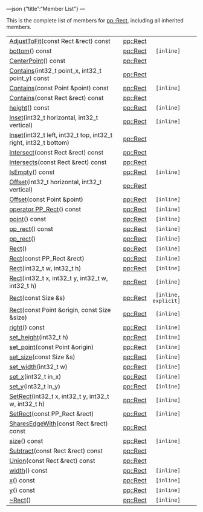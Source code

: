 —json {“title”:“Member List”} —

This is the complete list of members for <a href="/docs/native-client/pepper_beta/cpp/classpp_1_1_rect/" class="el">pp::Rect</a>, including all inherited members.

<table><tbody><tr class="odd"><td><a href="/docs/native-client/pepper_beta/cpp/classpp_1_1_rect#aa6d25f1179956e0ee13467e10d169bbc" class="el">AdjustToFit</a>(const Rect &amp;rect) const</td><td><a href="/docs/native-client/pepper_beta/cpp/classpp_1_1_rect/" class="el">pp::Rect</a></td><td></td></tr><tr class="even"><td><a href="/docs/native-client/pepper_beta/cpp/classpp_1_1_rect#a2554e9d4a85d5741dd3cc4e121a15643" class="el">bottom</a>() const</td><td><a href="/docs/native-client/pepper_beta/cpp/classpp_1_1_rect/" class="el">pp::Rect</a></td><td><code> [inline]</code></td></tr><tr class="odd"><td><a href="/docs/native-client/pepper_beta/cpp/classpp_1_1_rect#a86ceef39ee91844a877554a2e72bf49f" class="el">CenterPoint</a>() const</td><td><a href="/docs/native-client/pepper_beta/cpp/classpp_1_1_rect/" class="el">pp::Rect</a></td><td></td></tr><tr class="even"><td><a href="/docs/native-client/pepper_beta/cpp/classpp_1_1_rect#aae5394eb09b76d2ef7c9251b1e738a3f" class="el">Contains</a>(int32_t point_x, int32_t point_y) const</td><td><a href="/docs/native-client/pepper_beta/cpp/classpp_1_1_rect/" class="el">pp::Rect</a></td><td></td></tr><tr class="odd"><td><a href="/docs/native-client/pepper_beta/cpp/classpp_1_1_rect#a9386508708c88be8820bd19eedbd1862" class="el">Contains</a>(const Point &amp;point) const</td><td><a href="/docs/native-client/pepper_beta/cpp/classpp_1_1_rect/" class="el">pp::Rect</a></td><td><code> [inline]</code></td></tr><tr class="even"><td><a href="/docs/native-client/pepper_beta/cpp/classpp_1_1_rect#a419d8b63aafcb6626538969abcc7573a" class="el">Contains</a>(const Rect &amp;rect) const</td><td><a href="/docs/native-client/pepper_beta/cpp/classpp_1_1_rect/" class="el">pp::Rect</a></td><td></td></tr><tr class="odd"><td><a href="/docs/native-client/pepper_beta/cpp/classpp_1_1_rect#ab7e196b0fba7f34246bf8106f562ff34" class="el">height</a>() const</td><td><a href="/docs/native-client/pepper_beta/cpp/classpp_1_1_rect/" class="el">pp::Rect</a></td><td><code> [inline]</code></td></tr><tr class="even"><td><a href="/docs/native-client/pepper_beta/cpp/classpp_1_1_rect#a83e4d334a41b6d612f1f18ea958767f7" class="el">Inset</a>(int32_t horizontal, int32_t vertical)</td><td><a href="/docs/native-client/pepper_beta/cpp/classpp_1_1_rect/" class="el">pp::Rect</a></td><td><code> [inline]</code></td></tr><tr class="odd"><td><a href="/docs/native-client/pepper_beta/cpp/classpp_1_1_rect#a17d964545980ac3ae785ef4484c5315a" class="el">Inset</a>(int32_t left, int32_t top, int32_t right, int32_t bottom)</td><td><a href="/docs/native-client/pepper_beta/cpp/classpp_1_1_rect/" class="el">pp::Rect</a></td><td></td></tr><tr class="even"><td><a href="/docs/native-client/pepper_beta/cpp/classpp_1_1_rect#af903bf60faa68544372f5a58b00144aa" class="el">Intersect</a>(const Rect &amp;rect) const</td><td><a href="/docs/native-client/pepper_beta/cpp/classpp_1_1_rect/" class="el">pp::Rect</a></td><td></td></tr><tr class="odd"><td><a href="/docs/native-client/pepper_beta/cpp/classpp_1_1_rect#a32a682a28a1de0b7fa5793a3660514b0" class="el">Intersects</a>(const Rect &amp;rect) const</td><td><a href="/docs/native-client/pepper_beta/cpp/classpp_1_1_rect/" class="el">pp::Rect</a></td><td></td></tr><tr class="even"><td><a href="/docs/native-client/pepper_beta/cpp/classpp_1_1_rect#a8092af1866d23f91f517058b4f612eb5" class="el">IsEmpty</a>() const</td><td><a href="/docs/native-client/pepper_beta/cpp/classpp_1_1_rect/" class="el">pp::Rect</a></td><td><code> [inline]</code></td></tr><tr class="odd"><td><a href="/docs/native-client/pepper_beta/cpp/classpp_1_1_rect#a3c39cdfe70b05c4cb172848daf4cd093" class="el">Offset</a>(int32_t horizontal, int32_t vertical)</td><td><a href="/docs/native-client/pepper_beta/cpp/classpp_1_1_rect/" class="el">pp::Rect</a></td><td></td></tr><tr class="even"><td><a href="/docs/native-client/pepper_beta/cpp/classpp_1_1_rect#a8fdc680fc8d23ca24f5a10ec93db3414" class="el">Offset</a>(const Point &amp;point)</td><td><a href="/docs/native-client/pepper_beta/cpp/classpp_1_1_rect/" class="el">pp::Rect</a></td><td><code> [inline]</code></td></tr><tr class="odd"><td><a href="/docs/native-client/pepper_beta/cpp/classpp_1_1_rect#a02e46c92ffedee393caff7ae0f7aca2f" class="el">operator PP_Rect</a>() const</td><td><a href="/docs/native-client/pepper_beta/cpp/classpp_1_1_rect/" class="el">pp::Rect</a></td><td><code> [inline]</code></td></tr><tr class="even"><td><a href="/docs/native-client/pepper_beta/cpp/classpp_1_1_rect#ad4d6b9c43472620d8363cbe091f8c5b3" class="el">point</a>() const</td><td><a href="/docs/native-client/pepper_beta/cpp/classpp_1_1_rect/" class="el">pp::Rect</a></td><td><code> [inline]</code></td></tr><tr class="odd"><td><a href="/docs/native-client/pepper_beta/cpp/classpp_1_1_rect#adf531599805a31e63098782c3108c0e0" class="el">pp_rect</a>() const</td><td><a href="/docs/native-client/pepper_beta/cpp/classpp_1_1_rect/" class="el">pp::Rect</a></td><td><code> [inline]</code></td></tr><tr class="even"><td><a href="/docs/native-client/pepper_beta/cpp/classpp_1_1_rect#af278a4ae7b2a1af26a7cc8d4f0b629e6" class="el">pp_rect</a>()</td><td><a href="/docs/native-client/pepper_beta/cpp/classpp_1_1_rect/" class="el">pp::Rect</a></td><td><code> [inline]</code></td></tr><tr class="odd"><td><a href="/docs/native-client/pepper_beta/cpp/classpp_1_1_rect#a839431b4022e2ebdba8472444035401a" class="el">Rect</a>()</td><td><a href="/docs/native-client/pepper_beta/cpp/classpp_1_1_rect/" class="el">pp::Rect</a></td><td><code> [inline]</code></td></tr><tr class="even"><td><a href="/docs/native-client/pepper_beta/cpp/classpp_1_1_rect#a1625c1989e873e231cac08fe0877df4a" class="el">Rect</a>(const PP_Rect &amp;rect)</td><td><a href="/docs/native-client/pepper_beta/cpp/classpp_1_1_rect/" class="el">pp::Rect</a></td><td><code> [inline]</code></td></tr><tr class="odd"><td><a href="/docs/native-client/pepper_beta/cpp/classpp_1_1_rect#a46617cae1905a1793ecc9ea0d2dd64e6" class="el">Rect</a>(int32_t w, int32_t h)</td><td><a href="/docs/native-client/pepper_beta/cpp/classpp_1_1_rect/" class="el">pp::Rect</a></td><td><code> [inline]</code></td></tr><tr class="even"><td><a href="/docs/native-client/pepper_beta/cpp/classpp_1_1_rect#a0d444f7609de3ba609a80c232aa7c857" class="el">Rect</a>(int32_t x, int32_t y, int32_t w, int32_t h)</td><td><a href="/docs/native-client/pepper_beta/cpp/classpp_1_1_rect/" class="el">pp::Rect</a></td><td><code> [inline]</code></td></tr><tr class="odd"><td><a href="/docs/native-client/pepper_beta/cpp/classpp_1_1_rect#ac2a745a2ef59463bf9f17814035f27dd" class="el">Rect</a>(const Size &amp;s)</td><td><a href="/docs/native-client/pepper_beta/cpp/classpp_1_1_rect/" class="el">pp::Rect</a></td><td><code> [inline, explicit]</code></td></tr><tr class="even"><td><a href="/docs/native-client/pepper_beta/cpp/classpp_1_1_rect#a8c4b37a52ccf96670b6ca1f732af07fe" class="el">Rect</a>(const Point &amp;origin, const Size &amp;size)</td><td><a href="/docs/native-client/pepper_beta/cpp/classpp_1_1_rect/" class="el">pp::Rect</a></td><td><code> [inline]</code></td></tr><tr class="odd"><td><a href="/docs/native-client/pepper_beta/cpp/classpp_1_1_rect#a83ecc36b001f2c24d99e3088d1cc45a2" class="el">right</a>() const</td><td><a href="/docs/native-client/pepper_beta/cpp/classpp_1_1_rect/" class="el">pp::Rect</a></td><td><code> [inline]</code></td></tr><tr class="even"><td><a href="/docs/native-client/pepper_beta/cpp/classpp_1_1_rect#a7f816974533715510bfbe1a77bf09e98" class="el">set_height</a>(int32_t h)</td><td><a href="/docs/native-client/pepper_beta/cpp/classpp_1_1_rect/" class="el">pp::Rect</a></td><td><code> [inline]</code></td></tr><tr class="odd"><td><a href="/docs/native-client/pepper_beta/cpp/classpp_1_1_rect#aa099aad16ade23466364968d1cfbb68e" class="el">set_point</a>(const Point &amp;origin)</td><td><a href="/docs/native-client/pepper_beta/cpp/classpp_1_1_rect/" class="el">pp::Rect</a></td><td><code> [inline]</code></td></tr><tr class="even"><td><a href="/docs/native-client/pepper_beta/cpp/classpp_1_1_rect#a484a54bc72ce43eae283dd04d5258a42" class="el">set_size</a>(const Size &amp;s)</td><td><a href="/docs/native-client/pepper_beta/cpp/classpp_1_1_rect/" class="el">pp::Rect</a></td><td><code> [inline]</code></td></tr><tr class="odd"><td><a href="/docs/native-client/pepper_beta/cpp/classpp_1_1_rect#ad8b7a557c0a3b7b09a71cc7da3b8cac3" class="el">set_width</a>(int32_t w)</td><td><a href="/docs/native-client/pepper_beta/cpp/classpp_1_1_rect/" class="el">pp::Rect</a></td><td><code> [inline]</code></td></tr><tr class="even"><td><a href="/docs/native-client/pepper_beta/cpp/classpp_1_1_rect#ac5e698050a5de8bcb57847ac876279cc" class="el">set_x</a>(int32_t in_x)</td><td><a href="/docs/native-client/pepper_beta/cpp/classpp_1_1_rect/" class="el">pp::Rect</a></td><td><code> [inline]</code></td></tr><tr class="odd"><td><a href="/docs/native-client/pepper_beta/cpp/classpp_1_1_rect#a99d75f24b47d11e05aadde0bcf11b128" class="el">set_y</a>(int32_t in_y)</td><td><a href="/docs/native-client/pepper_beta/cpp/classpp_1_1_rect/" class="el">pp::Rect</a></td><td><code> [inline]</code></td></tr><tr class="even"><td><a href="/docs/native-client/pepper_beta/cpp/classpp_1_1_rect#aff9442d9ee78ad390129625379b2103f" class="el">SetRect</a>(int32_t x, int32_t y, int32_t w, int32_t h)</td><td><a href="/docs/native-client/pepper_beta/cpp/classpp_1_1_rect/" class="el">pp::Rect</a></td><td><code> [inline]</code></td></tr><tr class="odd"><td><a href="/docs/native-client/pepper_beta/cpp/classpp_1_1_rect#ad19e517179cc55db2a16d317d2e8904a" class="el">SetRect</a>(const PP_Rect &amp;rect)</td><td><a href="/docs/native-client/pepper_beta/cpp/classpp_1_1_rect/" class="el">pp::Rect</a></td><td><code> [inline]</code></td></tr><tr class="even"><td><a href="/docs/native-client/pepper_beta/cpp/classpp_1_1_rect#a2471b9960ecbbb006330cd1bb6d51701" class="el">SharesEdgeWith</a>(const Rect &amp;rect) const</td><td><a href="/docs/native-client/pepper_beta/cpp/classpp_1_1_rect/" class="el">pp::Rect</a></td><td></td></tr><tr class="odd"><td><a href="/docs/native-client/pepper_beta/cpp/classpp_1_1_rect#ae545e94421d1384fb292b270222b812e" class="el">size</a>() const</td><td><a href="/docs/native-client/pepper_beta/cpp/classpp_1_1_rect/" class="el">pp::Rect</a></td><td><code> [inline]</code></td></tr><tr class="even"><td><a href="/docs/native-client/pepper_beta/cpp/classpp_1_1_rect#acb5c5d3c44facb488723c609f95b3d72" class="el">Subtract</a>(const Rect &amp;rect) const</td><td><a href="/docs/native-client/pepper_beta/cpp/classpp_1_1_rect/" class="el">pp::Rect</a></td><td></td></tr><tr class="odd"><td><a href="/docs/native-client/pepper_beta/cpp/classpp_1_1_rect#ab7f3bfc56fddca606125f806f8752880" class="el">Union</a>(const Rect &amp;rect) const</td><td><a href="/docs/native-client/pepper_beta/cpp/classpp_1_1_rect/" class="el">pp::Rect</a></td><td></td></tr><tr class="even"><td><a href="/docs/native-client/pepper_beta/cpp/classpp_1_1_rect#a102299d70d5cd970298c6de5b8ec260d" class="el">width</a>() const</td><td><a href="/docs/native-client/pepper_beta/cpp/classpp_1_1_rect/" class="el">pp::Rect</a></td><td><code> [inline]</code></td></tr><tr class="odd"><td><a href="/docs/native-client/pepper_beta/cpp/classpp_1_1_rect#acf8feb9af84a42d30917e2c590eafb33" class="el">x</a>() const</td><td><a href="/docs/native-client/pepper_beta/cpp/classpp_1_1_rect/" class="el">pp::Rect</a></td><td><code> [inline]</code></td></tr><tr class="even"><td><a href="/docs/native-client/pepper_beta/cpp/classpp_1_1_rect#af84b03d10a656af3bbdabae6e0f37972" class="el">y</a>() const</td><td><a href="/docs/native-client/pepper_beta/cpp/classpp_1_1_rect/" class="el">pp::Rect</a></td><td><code> [inline]</code></td></tr><tr class="odd"><td><a href="/docs/native-client/pepper_beta/cpp/classpp_1_1_rect#af8bb88a4f39237b78ff8ebf5f3a429e2" class="el">~Rect</a>()</td><td><a href="/docs/native-client/pepper_beta/cpp/classpp_1_1_rect/" class="el">pp::Rect</a></td><td><code> [inline]</code></td></tr></tbody></table>
